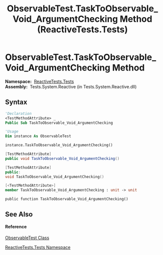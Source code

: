 ﻿---
title: ObservableTest.TaskToObservable_Void_ArgumentChecking Method  (ReactiveTests.Tests)
TOCTitle: TaskToObservable_Void_ArgumentChecking Method
ms:assetid: M:ReactiveTests.Tests.ObservableTest.TaskToObservable_Void_ArgumentChecking
ms:mtpsurl: https://msdn.microsoft.com/en-us/library/reactivetests.tests.observabletest.tasktoobservable_void_argumentchecking(v=VS.103)
ms:contentKeyID: 36620977
ms.date: 06/28/2011
mtps_version: v=VS.103
f1_keywords:
- ReactiveTests.Tests.ObservableTest.TaskToObservable_Void_ArgumentChecking
dev_langs:
- CSharp
- JScript
- VB
- FSharp
- c++
---

# ObservableTest.TaskToObservable\_Void\_ArgumentChecking Method

**Namespace:**  [ReactiveTests.Tests](hh289046\(v=vs.103\).md)  
**Assembly:**  Tests.System.Reactive (in Tests.System.Reactive.dll)

## Syntax

``` vb
'Declaration
<TestMethodAttribute> _
Public Sub TaskToObservable_Void_ArgumentChecking
```

``` vb
'Usage
Dim instance As ObservableTest

instance.TaskToObservable_Void_ArgumentChecking()
```

``` csharp
[TestMethodAttribute]
public void TaskToObservable_Void_ArgumentChecking()
```

``` c++
[TestMethodAttribute]
public:
void TaskToObservable_Void_ArgumentChecking()
```

``` fsharp
[<TestMethodAttribute>]
member TaskToObservable_Void_ArgumentChecking : unit -> unit 
```

``` jscript
public function TaskToObservable_Void_ArgumentChecking()
```

## See Also

#### Reference

[ObservableTest Class](hh288687\(v=vs.103\).md)

[ReactiveTests.Tests Namespace](hh289046\(v=vs.103\).md)

